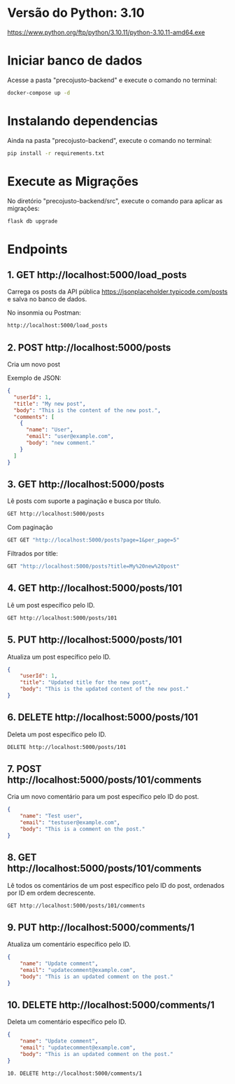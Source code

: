 # Versão do Python: 3.10

https://www.python.org/ftp/python/3.10.11/python-3.10.11-amd64.exe

# Iniciar banco de dados 

Acesse a pasta "precojusto-backend" e execute o comando no terminal:

```bash
docker-compose up -d
```

# Instalando dependencias

Ainda na pasta "precojusto-backend", execute o comando no terminal:

```bash
pip install -r requirements.txt
```
# Execute as Migrações

No diretório "precojusto-backend/src", execute o comando para aplicar as migrações:

```bash
flask db upgrade
```

# Endpoints

## 1. GET http://localhost:5000/load_posts

Carrega os posts da API pública https://jsonplaceholder.typicode.com/posts e salva no banco de dados.

No insonmia ou Postman:
```bash
http://localhost:5000/load_posts
```

## 2. POST http://localhost:5000/posts

Cria um novo post

Exemplo de JSON:
```json
{
  "userId": 1,
  "title": "My new post",
  "body": "This is the content of the new post.",
  "comments": [
    {
      "name": "User",
      "email": "user@example.com",
      "body": "new comment."
    }
  ]
}
```

## 3. GET http://localhost:5000/posts

Lê posts com suporte a paginação e busca por título.

```bash
GET http://localhost:5000/posts
```

Com paginação

```bash
GET GET "http://localhost:5000/posts?page=1&per_page=5"
```

Filtrados por title:

```bash
GET "http://localhost:5000/posts?title=My%20new%20post"
```

## 4. GET http://localhost:5000/posts/101

Lê um post específico pelo ID.

```bash
GET http://localhost:5000/posts/101
```

## 5. PUT http://localhost:5000/posts/101

 Atualiza um post específico pelo ID.
 
```json
{
    "userId": 1,
    "title": "Updated title for the new post",
    "body": "This is the updated content of the new post."
}
```

## 6. DELETE http://localhost:5000/posts/101

Deleta um post específico pelo ID.

```bash
DELETE http://localhost:5000/posts/101
```

## 7. POST http://localhost:5000/posts/101/comments

Cria um novo comentário para um post específico pelo ID do post.

```json
{
    "name": "Test user",
    "email": "testuser@example.com",
    "body": "This is a comment on the post."
}
```

## 8. GET http://localhost:5000/posts/101/comments

Lê todos os comentários de um post específico pelo ID do post, ordenados por ID em ordem decrescente.

```bash
GET http://localhost:5000/posts/101/comments
```

## 9. PUT http://localhost:5000/comments/1

Atualiza um comentário específico pelo ID.

```json
{
    "name": "Update comment",
    "email": "updatecomment@example.com",
    "body": "This is an updated comment on the post."
}
```

## 10. DELETE http://localhost:5000/comments/1

Deleta um comentário específico pelo ID.

```json
{
    "name": "Update comment",
    "email": "updatecomment@example.com",
    "body": "This is an updated comment on the post."
}
```

```bash
10. DELETE http://localhost:5000/comments/1
```